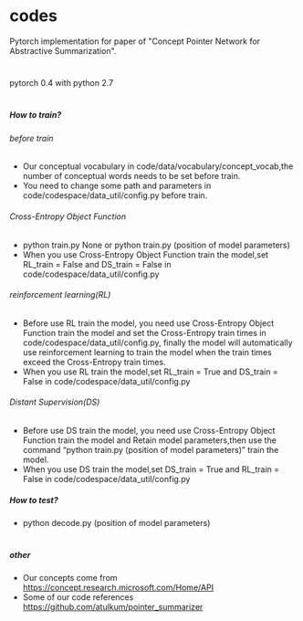 # codes
Pytorch implementation for paper of "Concept Pointer Network for Abstractive Summarization".

#
pytorch 0.4 with python 2.7
#

##### How to train?
###### before train
*  Our conceptual vocabulary in code/data/vocabulary/concept_vocab,the number of conceptual words needs to be set before train.
*  You need to change some path and parameters in code/codespace/data_util/config.py before train.
###### Cross-Entropy Object Function
* python train.py None or python train.py (position of model parameters)
* When you use Cross-Entropy Object Function train the model,set RL_train = False and DS_train = False in code/codespace/data_util/config.py
###### reinforcement learning(RL)
* Before use RL train the model, you need use Cross-Entropy Object Function train the model and set the Cross-Entropy train times in code/codespace/data_util/config.py, finally the model will automatically use reinforcement learning to train the model when the train times exceed the Cross-Entropy train times.
* When you use RL train the model,set RL_train = True and DS_train = False in code/codespace/data_util/config.py
###### Distant Supervision(DS)
* Before use DS train the model, you need use Cross-Entropy Object Function train the model and Retain model parameters,then use the command “python train.py (position of model parameters)” train the model.
* When you use DS train the model,set DS_train = True and RL_train = False in code/codespace/data_util/config.py
##### How to test?
* python decode.py (position of model parameters)
#
##### other
* Our concepts come from https://concept.research.microsoft.com/Home/API
* Some of our code references https://github.com/atulkum/pointer_summarizer
